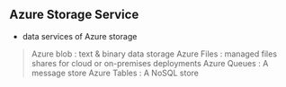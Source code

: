 ## Azure Storage Service
- data services of Azure storage
> Azure blob : text & binary data storage
> Azure Files : managed files shares for cloud or on-premises deployments
> Azure Queues : A message store
> Azure Tables : A NoSQL store